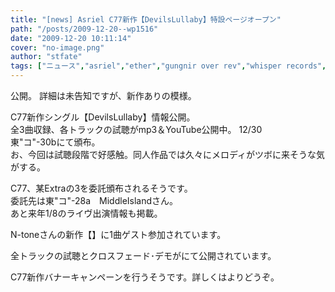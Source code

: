 ```yaml
---
title: "[news] Asriel C77新作【DevilsLullaby】特設ページオープン"
path: "/posts/2009-12-20--wp1516"
date: "2009-12-20 10:11:14"
cover: "no-image.png"
author: "stfate"
tags: ["ニュース","asriel","ether","gungnir over rev","whisper records","三澤秋","霜月はるか"]
---
```


<style type="text/css">
<!--
p {white-space: pre-wrap};
-->
</style>


公開。
詳細は未告知ですが、新作ありの模様。



C77新作シングル【DevilsLullaby】情報公開。
全3曲収録、各トラックの試聴がmp3＆YouTube公開中。
12/30 東"コ"-30bにて頒布。
お、今回は試聴段階で好感触。同人作品では久々にメロディがツボに来そうな気がする。


C77、某Extraの3を委託頒布されるそうです。
委託先は東"コ"-28a　MiddleIslandさん。
あと来年1/8のライヴ出演情報も掲載。


N-toneさんの新作【】に1曲ゲスト参加されています。


全トラックの試聴とクロスフェード･デモがにて公開されています。



C77新作バナーキャンペーンを行うそうです。詳しくはよりどうぞ。